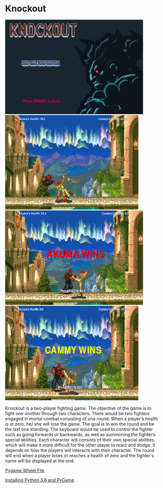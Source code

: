 # Knockout

<img src = "https://github.com/jli1598/Knockout/blob/master/objectives/start%20screen.PNG" width = "445" height = "305">         <img src = "https://github.com/jli1598/Knockout/blob/master/objectives/fight%20screen%203.PNG" width = "430" height = "305" >
<img src = "https://github.com/jli1598/Knockout/blob/master/objectives/akuma%20wins%20screen.PNG" width = "445" height = "305">     <img src = "https://github.com/jli1598/Knockout/blob/master/objectives/cammy%20wins%20screen.PNG" width = "430" height = "305">

<p> Knockout is a two-player fighting game. The objective of the game is to fight one another through two characters. There would be two fighters engaged in mortal combat consisting of one round. When a player's health is at zero, he/ she will lose the game. The goal is to win the round and be the last one standing. The keyboard would be used to control the fighter such as going forwards or backwards, as well as summoning the fighter’s special abilities. Each character will consists of their own special abilities, which will make it more difficult for the other player to react and dodge. It depends on how the players will interacts with their character. The round will end when a player loses or reaches a health of zero and the fighter's name will be displayed at the end.</p>

<a href = "http://www.lfd.uci.edu/~gohlke/pythonlibs/#pygame">Pygame Wheel File</a>

<a href = "https://www.youtube.com/watch?v=_GikMdhAhv0&feature=youtu.be">Installing Python 3.6 and PyGame</a>
